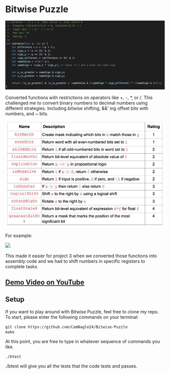 # Bitwise Puzzle

<img src="assets/BitwisePuzzle.png" width="600">

Converted functions with restrictions on operators like +, -, *, or /. This challenged me to convert binary numbers to decimal numbers using different strategies. Including bitwise shifting, &&’ ing offset bits with numbers, and ~ bits.

<img src="assets/AllFunctions.png" width="600">

For example:

<img src="READ ME INSERT PIC OF SHIFING BITS BELOW" width="600">

This made it easier for project 3 when we converted those functions into assembly code and we had to shift numbers in specific registers to complete tasks.

## <a href="https://www.youtube.com/watch?v=UNz9k9E9IWM"> Demo Video on YouTube </a>

## Setup

If you want to play around with Bitwise Puzzle, feel free to clone my repo. To start, please enter the following commands on your terminal:

```
git clone https://github.com/CamNagle24/Bitwise-Puzzle
make
```

At this point, you are free to type in whatever sequence of commands you like.

```
./btest
```

./btest will give you all the tests that the code tests and passes.

